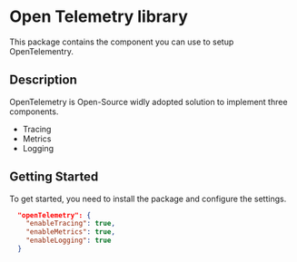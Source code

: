 # Open Telemetry library

This package contains the component you can use to setup OpenTelementry.


## Description

OpenTelemetry is Open-Source widly adopted solution to implement three components.

- Tracing
- Metrics
- Logging

## Getting Started

To get started, you need to install the package and configure the settings.
``` json
  "openTelemetry": {
    "enableTracing": true,
    "enableMetrics": true,
    "enableLogging": true
  }
```
